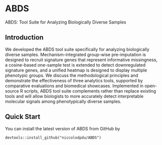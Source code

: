 # ABDS
ABDS: Tool Suite for Analyzing Biologically Diverse Samples

## Introduction
We developed the ABDS tool suite specifically for analyzing biologically diverse samples. Mechanism-integrated group-wise pre-imputation is designed to recruit signature genes that represent informative missingness, a cosine-based one-sample test is extended to detect downregulated signature genes, and a unified heatmap is designed to display multiple phenotypic groups. We discuss the methodological principles and demonstrate the effectiveness of three analytics tools, supported by comparative evaluations and biomedical showcases. Implemented in open-source R scripts, ABDS tool suite complements rather than replace existing tools and will allow biologists to more accurately detect interpretable molecular signals among phenotypically diverse samples.

## Quick Start
You can install the latest version of ABDS from GitHub by
```{r, eval = FALSE}
devtools::install_github("niccolodpdu/ABDS")
```
